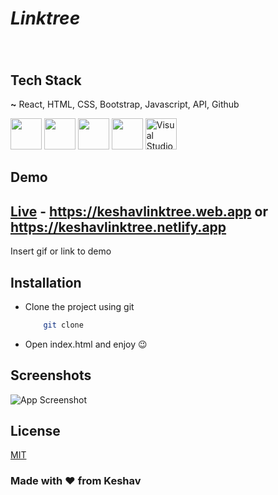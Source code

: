 # *Linktree*

>### 

<br>

## Tech Stack

**~** React, HTML, CSS, Bootstrap, Javascript, API, Github

<!-- html -->
<img src="https://user-images.githubusercontent.com/25181517/192158954-f88b5814-d510-4564-b285-dff7d6400dad.png"  width="50" height="50">
<!-- css -->
<img src="https://user-images.githubusercontent.com/25181517/183898674-75a4a1b1-f960-4ea9-abcb-637170a00a75.png"  width="50" height="50">
<!-- js -->
<img src="https://user-images.githubusercontent.com/25181517/117447155-6a868a00-af3d-11eb-9cfe-245df15c9f3f.png"  width="50" height="50">
<!-- github -->
<img src="https://user-images.githubusercontent.com/25181517/192108374-8da61ba1-99ec-41d7-80b8-fb2f7c0a4948.png"  width="50" height="50">
<!-- vscode -->
<img height="50" src="https://user-images.githubusercontent.com/25181517/192108891-d86b6220-e232-423a-bf5f-90903e6887c3.png" alt="Visual Studio Code" title="Visual Studio Code" >

<br>

## Demo

## [Live](https://keshavlinktree.web.app) - https://keshavlinktree.web.app or https://keshavlinktree.netlify.app
Insert gif or link to demo


## Installation

- Clone the project using git
   ```bash
       git clone
   ```

- Open index.html and enjoy 😉
    
## Screenshots

![App Screenshot]()


## License

[MIT](https://choosealicense.com/licenses/mit/)


### Made with ❤️ from **Keshav**

